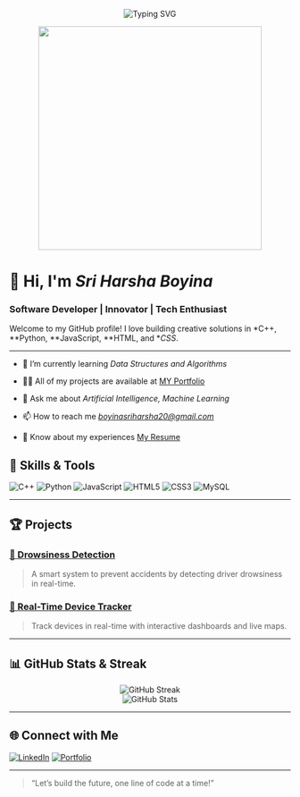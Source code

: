 <!-- Animated Coding Banner (SVG) -->
<p align="center">
  <img src="https://readme-typing-svg.demolab.com?font=Fira+Code&size=30&pause=1000&color=5F8AC3&center=true&vCenter=true&width=700&lines=Hi+I'm+Sri+Harsha+Boyina;Software+Developer+%7C+C%2B%2B%2C+Python%2C+JS;I+create+smart+solutions+%F0%9F%92%BB" alt="Typing SVG" />
</p>

<!-- Coding Animation GIF -->
<p align="center">
  <img src="https://raw.githubusercontent.com/harshaboyina/harshaboyina/main/assets/coding.gif" width="400"/>
</p>

# 👋 Hi, I'm *Sri Harsha Boyina*
### Software Developer | Innovator | Tech Enthusiast

Welcome to my GitHub profile! I love building creative solutions in *C++, **Python, **JavaScript, **HTML, and **CSS*.

---

- 🌱 I’m currently learning *Data Structures and Algorithms*

- 👨‍💻 All of my projects are available at [MY Portfolio](harshaboyina.netlify.app)

- 💬 Ask me about *Artificial Intelligence, Machine Learning*

- 📫 How to reach me *boyinasriharsha20@gmail.com*

- 📄 Know about my experiences [My Resume](https://drive.google.com/file/d/1e7AlEuefXwR2_K4jSEa7OvifjOWBw9Nq/view?usp=drive_link)



## 🚀 Skills & Tools

![C++](https://img.shields.io/badge/C++-00599C?style=for-the-badge&logo=cplusplus&logoColor=white)
![Python](https://img.shields.io/badge/Python-3776AB?style=for-the-badge&logo=python&logoColor=white)
![JavaScript](https://img.shields.io/badge/JavaScript-F7DF1E?style=for-the-badge&logo=javascript&logoColor=black)
![HTML5](https://img.shields.io/badge/HTML5-E34F26?style=for-the-badge&logo=html5&logoColor=white)
![CSS3](https://img.shields.io/badge/CSS3-1572B6?style=for-the-badge&logo=css3&logoColor=white)
![MySQL](https://img.shields.io/badge/MySQL-4479A1?style=for-the-badge&logo=mysql&logoColor=white)

---



## 🏆 Projects

### [🛌 Drowsiness Detection](https://github.com/harshaboyina/drowsiness-detection)
> A smart system to prevent accidents by detecting driver drowsiness in real-time.

### [📡 Real-Time Device Tracker](https://github.com/harshaboyina/real-time-device-tracker)
> Track devices in real-time with interactive dashboards and live maps.

---

## 📊 GitHub Stats & Streak

<p align="center">
  <img src="https://github-readme-streak-stats.herokuapp.com/?user=SriHarshaBoyina&theme=tokyonight" alt="GitHub Streak"/>
  <br/>
  <img src="https://github-readme-stats.vercel.app/api?username=SriHarshaBoyina&show_icons=true&theme=tokyonight" alt="GitHub Stats"/>
</p>

---

## 🌐 Connect with Me

[![LinkedIn](https://img.shields.io/badge/LinkedIn-blue?style=for-the-badge&logo=linkedin&logoColor=white)](https://www.linkedin.com/in/sri-harsha-boyina-9857592b2/)
[![Portfolio](https://img.shields.io/badge/Portfolio-00C9A7?style=for-the-badge&logo=web&logoColor=white)](https://harshaboyina.netlify.app)

---

> “Let’s build the future, one line of code at a time!”

